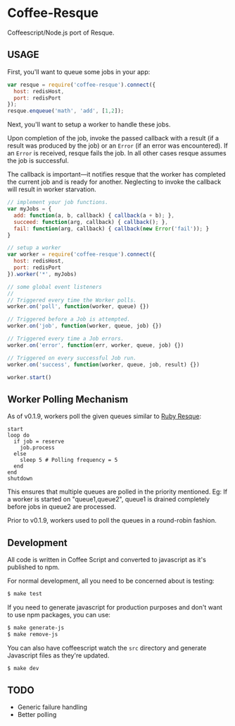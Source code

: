 # Coffee-Resque

Coffeescript/Node.js port of Resque.

## USAGE

First, you'll want to queue some jobs in your app:

```javascript
var resque = require('coffee-resque').connect({
  host: redisHost,
  port: redisPort
});
resque.enqueue('math', 'add', [1,2]);
```

Next, you'll want to setup a worker to handle these jobs.   

Upon completion of the job, invoke the passed callback with a result 
(if a result was produced by the job) or an `Error` (if an error was
encountered).  If an `Error` is received, resque fails the
job. In all other cases resque assumes the job is successful.

The callback is important—it notifies resque that the worker
has completed the current job and is ready for another. Neglecting to 
invoke the callback will result in worker starvation.

```javascript
// implement your job functions.
var myJobs = {
  add: function(a, b, callback) { callback(a + b); },
  succeed: function(arg, callback) { callback(); },
  fail: function(arg, callback) { callback(new Error('fail')); }
}

// setup a worker
var worker = require('coffee-resque').connect({
  host: redisHost,
  port: redisPort
}).worker('*', myJobs)

// some global event listeners
//
// Triggered every time the Worker polls.
worker.on('poll', function(worker, queue) {})

// Triggered before a Job is attempted.
worker.on('job', function(worker, queue, job) {})

// Triggered every time a Job errors.
worker.on('error', function(err, worker, queue, job) {})

// Triggered on every successful Job run.
worker.on('success', function(worker, queue, job, result) {})

worker.start()
```

## Worker Polling Mechanism

As of v0.1.9, workers poll the given queues similar to [Ruby Resque](https://github.com/resque/resque):

```
start
loop do
  if job = reserve
    job.process
  else
    sleep 5 # Polling frequency = 5
  end
end
shutdown
```

This ensures that multiple queues are polled in the priority mentioned.  Eg: If a worker is started on "queue1,queue2",
queue1 is drained completely before jobs in queue2 are processed.

Prior to v0.1.9, workers used to poll the queues in a round-robin fashion.

## Development

All code is written in Coffee Script and converted to javascript as it's
published to npm.

For normal development, all you need to be concerned about is testing:

```bash
$ make test
```

If you need to generate javascript for production purposes and don't want to use npm packages, you can use:

```bash
$ make generate-js
$ make remove-js
```

You can also have coffeescript watch the `src` directory and generate Javascript files as they're updated.

```bash
$ make dev
```

## TODO

* Generic failure handling
* Better polling